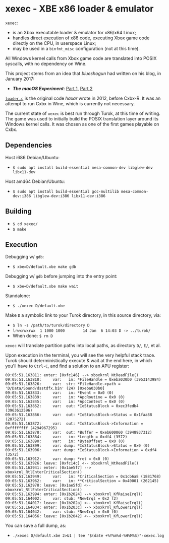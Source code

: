 # xexec - XBE x86 loader & emulator
`xexec`:
* is an Xbox executable loader & emulator for x86/x64 Linux;
* handles direct execution of x86 code, executing Xbox game code directly on the CPU, in userspace Linux;
* may be used in a `binfmt_misc` configuration (not at this time).

All Windows kernel calls from Xbox game code are translated into POSIX syscalls, with no dependency on Wine.

This project stems from an idea that _blueshogun_ had written on his blog, in January 2017:
* _**The macOS Experiment**_: [Part 1](http://shogun3d-cxbx.blogspot.com/2017/01/the-macos-experiment-part-1.html), [Part 2](http://shogun3d-cxbx.blogspot.com/2017/01/around-beginning-of-new-year-i.html)

[`loader.c`](https://github.com/haxar/cxbx-shogun/blob/wine/build/wine/loader.c) is the original code _haxar_ wrote in 2012, before Cxbx-R. It was an attempt to run Cxbx in Wine, which is currently not necessary.

The current state of `xexec` is best run through Turok, at this time of writing. The game was used to initially build the POSIX translation layer around its Windows kernel calls. It was chosen as one of the first games playable on Cxbx.

## Dependencies
Host i686 Debian/Ubuntu:
* `$ sudo apt install build-essential mesa-common-dev libglew-dev libx11-dev`

Host amd64 Debian/Ubuntu:
* `$ sudo apt install build-essential gcc-multilib mesa-common-dev:i386 libglew-dev:i386 libx11-dev:i386`

## Building
* `$ cd xexec/`
* `$ make`

## Execution
Debugging w/ `gdb`:
* `$ xbe=D/default.xbe make gdb`

Debugging w/ `gdb` before jumping into the entry point:
* `$ xbe=D/default.xbe make wait`

Standalone:
* `$ ./xexec D/default.xbe`

Make `D` a symbolic link to your Turok directory, in this source directory, via:
* `$ ln -s /path/to/turok/directory D`
* `lrwxrwxrwx  1 1000 1000        14 Jan  6 14:03 D -> ../turok/`
* When done: `$ rm D`

`xexec` will translate partition paths into local paths, as directory `D/`, `E/`, et al.

Upon execution in the terminal, you will see the very helpful stack trace. Turok should deterministically execute & wait at the end here, in which you'll have to `Ctrl-C`, and find a solution to an APU register:
```
09:05:51.163811: enter: [0xfc146] --> xboxkrnl_NtReadFile()
09:05:51.163818:     var:   in: *FileHandle = 0xeba030b0 (3953143984)
09:05:51.163826:     var:  str: *FileHandle->path = 'D/Data/Sound/dsstdfx.bin' (24) [0xeba030b0]
09:05:51.163833:     var:   in: *Event = 0x0 (0)
09:05:51.163839:     var:   in: *ApcRoutine = 0x0 (0)
09:05:51.163845:     var:   in: *ApcContext = 0x0 (0)
09:05:51.163852:     var:  out: *IoStatusBlock = 0xec3fedb4 (3963612596)
09:05:51.163866:     var:  out: *IoStatusBlock->Status = 0x1faa88 (2075272)
09:05:51.163872:     var:  out: *IoStatusBlock->Information = 0xffffffff (4294967295)
09:05:51.163878:     var:  out: *Buffer = 0xeb600060 (3948937312)
09:05:51.163884:     var:   in: *Length = 0xdf4 (3572)
09:05:51.163890:     var:   in: *ByteOffset = 0x0 (0)
09:05:51.163899:     var: dump: *IoStatusBlock->Status = 0x0 (0)
09:05:51.163906:     var: dump: *IoStatusBlock->Information = 0xdf4 (3572)
09:05:51.163912:     var: dump: *ret = 0x0 (0)
09:05:51.163926: leave: [0xfc14c] <-- xboxkrnl_NtReadFile()
09:05:51.163941: enter: [0x1ae5f7] --> xboxkrnl_RtlEnterCriticalSection()
09:05:51.163949:     var:   in: *CriticalSection = 0x1cb6a8 (1881768)
09:05:51.163962:     var:   in: **CriticalSection = 0x40001 (262145)
09:05:51.163978: leave: [0x1ae5fd] <-- xboxkrnl_RtlEnterCriticalSection()
09:05:51.163994: enter: [0x1b2024] --> xboxkrnl_KfRaiseIrql()
09:05:51.164002:     var: stub: *NewIrql = 0x2 (2)
09:05:51.164017: leave: [0x1b202a] <-- xboxkrnl_KfRaiseIrql()
09:05:51.164034: enter: [0x1b203c] --> xboxkrnl_KfLowerIrql()
09:05:51.164042:     var: stub: *NewIrql = 0x0 (0)
09:05:51.164056: leave: [0x1b2042] <-- xboxkrnl_KfLowerIrql()
```
You can save a full dump, as:
* `./xexec D/default.xbe 2>&1 | tee "$(date +%Y%m%d-%H%M%S)"-xexec.log`

